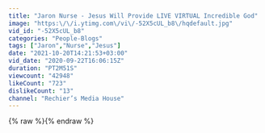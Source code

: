 ```yaml
---
title: "Jaron Nurse - Jesus Will Provide LIVE VIRTUAL Incredible God"
image: "https:\/\/i.ytimg.com\/vi\/-52X5cUL_b8\/hqdefault.jpg"
vid_id: "-52X5cUL_b8"
categories: "People-Blogs"
tags: ["Jaron","Nurse","Jesus"]
date: "2021-10-20T14:21:53+03:00"
vid_date: "2020-09-22T16:06:15Z"
duration: "PT2M51S"
viewcount: "42948"
likeCount: "723"
dislikeCount: "13"
channel: "Rechier’s Media House"
---
```

{% raw %}{% endraw %}
